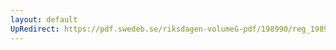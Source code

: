 ```yaml
---
layout: default
UpRedirect: https://pdf.swedeb.se/riksdagen-volumeG-pdf/198990/reg_198990__reg_02/reg_198990__reg_02_0028.pdf
---
```

